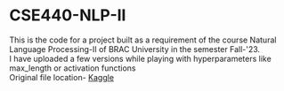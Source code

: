 # CSE440-NLP-II
This is the code for a project built as a requirement of the course Natural Language Processing-II of BRAC University in the semester Fall-'23.<br>
I have uploaded a few versions while playing with hyperparameters like max_length or activation functions<br>
Original file location- [Kaggle](https://bit.ly/nlpProject)
